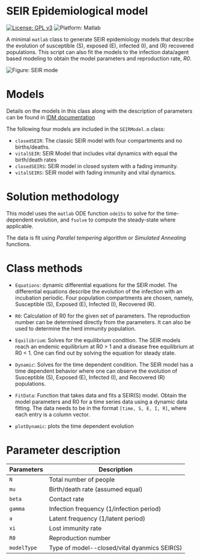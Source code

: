 # SEIR Epidemiological model
[![License: GPL v3](https://img.shields.io/badge/License-GPLv3-blue.svg)](https://www.gnu.org/licenses/gpl-3.0)
![Platform: Matlab](https://img.shields.io/badge/matlab-%3E%3D2020a-blue)

A minimal `matlab` class to generate SEIR epidemiology models that describe the 
evolution of susceptible (S), exposed (E), infected (I), and (R) recovered populations.
This script can also fit the models to the infection data/agent based modeling
to obtain the model parameters and reproduction rate, _R0_.

![Figure: SEIR mode](https://docs.idmod.org/projects/emod-hiv/en/latest/_images/SEIR-SEIRS.png)
# Models
Details on the models in this class along with the description of parameters
can be found in 
[IDM documentation](https://docs.idmod.org/projects/emod-hiv/en/latest/model-seir.html)

The following four models are included in the `SEIRModel.m` class:
* `closedSEIR`: The classic SEIR model with four compartments and no births/deaths.
* `vitalSEIR`: SEIR Model that includes vital dynamics with equal the birth/death rates 
* `closedSEIRS`: SEIR model in closed system with a fading immunity.
* `vitalSEIRS`: SEIR model with fading immunity and vital dynamics.

# Solution methodology
This model uses the `matlab` ODE function `ode15s` to solve for the time-dependent
evolution, and `fsolve` to compute the steady-state where applicable.

The data is fit using _Parallel tempering_ algorithm or _Simulated Annealing_
functions.

# Class methods
* `Equations`: dynamic differential equations for the SEIR model.
  The differential equations describe the evolution of the
  infection with an incubation periodic. Four population
  compartments are chosen, namely, Susceptible (S), Exposed
  (E), Infected (I), Recovered (R).


* `R0`: Calculation of R0 for the given set of parameters.
The reproduction number can be determined directly from the
parameters. It can also be used to determine the herd
immunity population.

* `Equilibrium`: Solves for the equilibrium condition.
The SEIR models reach an endemic equilibrium at R0 > 1 and
a disease free equilibrium at R0 < 1. One can find out by
solving the equation for steady state.

* `Dynamic`: Solves for the time dependent condition.
The SEIR model has a time dependent behavior where one can
observe the evolution of Susceptible (S), Exposed
(E), Infected (I), and Recovered (R) populations.

* `FitData`: Function that takes data and fits a SEIR(S) model.
Obtain the model parameters and R0 for a time series data
using a dynamic data fitting. The data needs to be in the
format `[time, S, E, I, R]`, where each entry is a column
vector.

* `plotDynamic`: plots the time dependent evolution

# Parameter description
| Parameters  | Description                                   |
| ------------|-----------------------------------------------|
|  `N`        |  Total number of people                       |
|  `mu`       |  Birth/death rate (assumed equal)             |
|  `beta`     |  Contact rate                                 |
|  `gamma`    |  Infection frequency (1/infection period)     |
|  `a`        |  Latent frequency (1/latent period)           |
|  `xi`       |  Lost immunity rate                           |
|  `R0`       |  Reproduction number                          |
|  `modelType`|  Type of model--closed/vital dyanmics SEIR(S) |           
